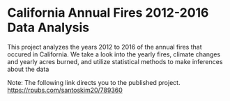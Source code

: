# California Annual Fires 2012-2016 Data Analysis

This project analyzes the years 2012 to 2016 of the annual fires that occured in California. We take a look into the yearly fires, climate changes and yearly acres burned, and utilize statistical methods to make inferences about the data

Note: The following link directs you to the published project. https://rpubs.com/santoskim20/789360
